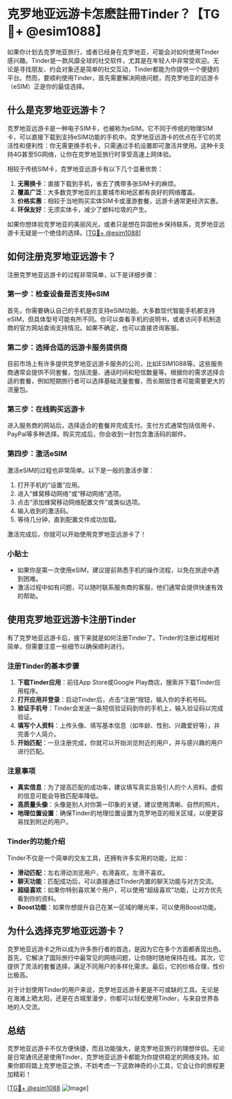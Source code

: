 # 克罗地亚远游卡怎麽註冊Tinder？【TG💪+ @esim1088】

如果你计划去克罗地亚旅行，或者已经身在克罗地亚，可能会对如何使用Tinder感兴趣。Tinder是一款风靡全球的社交软件，尤其是在年轻人中非常受欢迎。无论是寻找朋友、约会对象还是简单的社交互动，Tinder都能为你提供一个便捷的平台。然而，要顺利使用Tinder，首先需要解决网络问题，而克罗地亚的远游卡（eSIM）正是你的最佳选择。

## 什么是克罗地亚远游卡？

克罗地亚远游卡是一种电子SIM卡，也被称为eSIM。它不同于传统的物理SIM卡，可以直接下载到支持eSIM功能的手机中。克罗地亚远游卡的优点在于它的灵活性和便利性：你无需更换手机卡，只需通过手机设置即可激活并使用。这种卡支持4G甚至5G网络，让你在克罗地亚旅行时享受高速上网体验。

相较于传统SIM卡，克罗地亚远游卡有以下几个显著优势：
1. **无需换卡**：直接下载到手机，省去了携带多张SIM卡的麻烦。
2. **覆盖广泛**：大多数克罗地亚的主要城市和地区都有良好的网络覆盖。
3. **价格实惠**：相较于当地购买实体SIM卡或漫游套餐，远游卡通常更经济实惠。
4. **环保友好**：无须实体卡，减少了塑料垃圾的产生。

如果你想体验克罗地亚的美丽风光，或者只是想在异国他乡保持联系，克罗地亚远游卡无疑是一个绝佳的选择。[[TG💪+ @esim1088](https://t.me/s/esim1088)]

## 如何注册克罗地亚远游卡？

注册克罗地亚远游卡的过程非常简单，以下是详细步骤：

### 第一步：检查设备是否支持eSIM

首先，你需要确认自己的手机是否支持eSIM功能。大多数现代智能手机都支持eSIM，但具体型号可能有所不同。你可以查看手机的说明书，或者访问手机制造商的官方网站查询支持情况。如果不确定，也可以直接咨询客服。

### 第二步：选择合适的远游卡服务提供商

目前市场上有许多提供克罗地亚远游卡服务的公司，比如ESIM1088等。这些服务商通常会提供不同套餐，包括流量、通话时间和短信数量等。根据你的需求选择合适的套餐，例如短期旅行者可以选择基础流量套餐，而长期居住者可能需要更大的流量包。

### 第三步：在线购买远游卡

进入服务商的网站后，选择适合的套餐并完成支付。支付方式通常包括信用卡、PayPal等多种选择。购买完成后，你会收到一封包含激活码的邮件。

### 第四步：激活eSIM

激活eSIM的过程也非常简单。以下是一般的激活步骤：
1. 打开手机的“设置”应用。
2. 进入“蜂窝移动网络”或“移动网络”选项。
3. 点击“添加蜂窝移动网络配置文件”或类似选项。
4. 输入收到的激活码。
5. 等待几分钟，直到配置文件成功加载。

激活完成后，你就可以开始使用克罗地亚远游卡了！

### 小贴士

- 如果你是第一次使用eSIM，建议提前熟悉手机的操作流程，以免在旅途中遇到困难。
- 激活过程中如有问题，可以随时联系服务商的客服，他们通常会提供快速有效的帮助。

## 使用克罗地亚远游卡注册Tinder

有了克罗地亚远游卡后，接下来就是如何注册Tinder了。Tinder的注册过程相对简单，但需要注意一些细节以确保顺利进行。

### 注册Tinder的基本步骤

1. **下载Tinder应用**：前往App Store或Google Play商店，搜索并下载Tinder应用程序。
2. **打开应用并登录**：启动Tinder后，点击“注册”按钮，输入你的手机号码。
3. **验证手机号**：Tinder会发送一条短信验证码到你的手机上，输入验证码以完成验证。
4. **填写个人资料**：上传头像、填写基本信息（如年龄、性别、兴趣爱好等），并完善个人简介。
5. **开始匹配**：一旦注册完成，你就可以开始浏览附近的用户，并与感兴趣的用户进行匹配。

### 注意事项

- **真实信息**：为了提高匹配的成功率，建议填写真实且吸引人的个人资料。虚假的信息可能会导致匹配率降低。
- **高质量头像**：头像是别人对你第一印象的关键，建议使用清晰、自然的照片。
- **地理位置设置**：确保Tinder的地理位置设置为克罗地亚的相关区域，以便更容易找到附近的用户。

### Tinder的功能介绍

Tinder不仅是一个简单的交友工具，还拥有许多实用的功能，比如：
- **滑动匹配**：左右滑动浏览用户，右滑喜欢，左滑不喜欢。
- **聊天功能**：匹配成功后，可以直接通过Tinder内置的聊天功能与对方交流。
- **超级喜欢**：如果你特别喜欢某个用户，可以使用“超级喜欢”功能，让对方优先看到你的资料。
- **Boost功能**：如果你想提升自己在某一区域的曝光率，可以使用Boost功能。

## 为什么选择克罗地亚远游卡？

克罗地亚远游卡之所以成为许多旅行者的首选，是因为它在多个方面都表现出色。首先，它解决了国际旅行中最常见的网络问题，让你随时随地保持在线。其次，它提供了灵活的套餐选择，满足不同用户的多样化需求。最后，它的价格合理，性价比极高。

对于计划使用Tinder的用户来说，克罗地亚远游卡更是不可或缺的工具。无论是在海滩上晒太阳，还是在古城里漫步，你都可以轻松使用Tinder，与来自世界各地的人交流。

## 总结

克罗地亚远游卡不仅方便快捷，而且功能强大，是克罗地亚旅行的理想伴侣。无论是日常通讯还是使用Tinder，克罗地亚远游卡都能为你提供稳定的网络支持。如果你即将踏上克罗地亚之旅，不妨考虑一下这款神奇的小工具，它会让你的旅程更加精彩！

[[TG💪+ @esim1088](https://t.me/s/esim1088) ![Image](https://i.postimg.cc/4NQfJmqS/Snipaste-2025-05-13-00-14-12.png)]